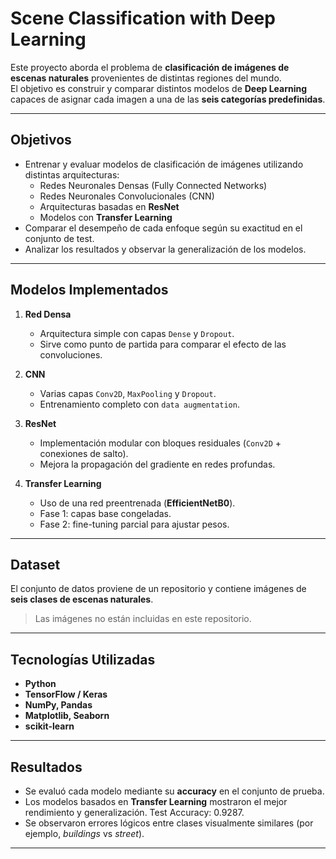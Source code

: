 #  Scene Classification with Deep Learning

Este proyecto aborda el problema de **clasificación de imágenes de escenas naturales** provenientes de distintas regiones del mundo.  
El objetivo es construir y comparar distintos modelos de **Deep Learning** capaces de asignar cada imagen a una de las **seis categorías predefinidas**.

---

##  Objetivos

- Entrenar y evaluar modelos de clasificación de imágenes utilizando distintas arquitecturas:
  - Redes Neuronales Densas (Fully Connected Networks)
  - Redes Neuronales Convolucionales (CNN)
  - Arquitecturas basadas en **ResNet**
  - Modelos con **Transfer Learning**
- Comparar el desempeño de cada enfoque según su exactitud en el conjunto de test.
- Analizar los resultados y observar la generalización de los modelos.

---

##  Modelos Implementados

1. **Red Densa**
   - Arquitectura simple con capas `Dense` y `Dropout`.
   - Sirve como punto de partida para comparar el efecto de las convoluciones.

2. **CNN**
   - Varias capas `Conv2D`, `MaxPooling` y `Dropout`.
   - Entrenamiento completo con `data augmentation`.

3. **ResNet**
   - Implementación modular con bloques residuales (`Conv2D` + conexiones de salto).
   - Mejora la propagación del gradiente en redes profundas.

4. **Transfer Learning**
   - Uso de una red preentrenada (**EfficientNetB0**).
   - Fase 1: capas base congeladas.
   - Fase 2: fine-tuning parcial para ajustar pesos.

---

##  Dataset

El conjunto de datos proviene de un repositorio y contiene imágenes de **seis clases de escenas naturales**.

> Las imágenes no están incluidas en este repositorio.  

---

##  Tecnologías Utilizadas

- **Python**
- **TensorFlow / Keras**
- **NumPy, Pandas**
- **Matplotlib, Seaborn**
- **scikit-learn**

---

##  Resultados

- Se evaluó cada modelo mediante su **accuracy** en el conjunto de prueba.
- Los modelos basados en **Transfer Learning** mostraron el mejor rendimiento y generalización. Test Accuracy: 0.9287.
- Se observaron errores lógicos entre clases visualmente similares (por ejemplo, *buildings* vs *street*).


---
